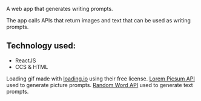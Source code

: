 A web app that generates writing prompts.

The app calls APIs that return images and text that can be used as writing prompts.

## Technology used:
* ReactJS
* CCS & HTML

Loading gif made with [loading.io](https://loading.io/) using their free license.
[Lorem Picsum API](https://picsum.photos/) used to generate picture prompts.
[Random Word API](https://random-word-api.herokuapp.com/home) used to generate text prompts.